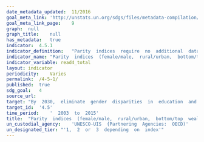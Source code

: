 ```yaml
---	
date_metadata_updated:	11/2016
goal_meta_link:	'http://unstats.un.org/sdgs/files/metadata-compilation/Metadata-Goal-4.pdf'
goal_meta_link_page:	9
graph:	null
graph_title:	null
has_metadata:	true
indicator:	4.5.1
indicator_definition:	"Parity  indices  require  no  additional  data  than  the  specific  disaggregations  of  interest.  They  are  simply  the  ratio  of  the  indicator  value  for  one  group  to  that  of  the  other.  Typically,  the  likely  more  disadvantaged  group  is  the  numerator.  A  value  of  exactly  1  indicates  parity  between  the  two  groups."
indicator_name:	"Parity  indices  (female/male,  rural/urban,  bottom/top  wealth  quintile  and  others  such  as  disability  status,  indigenous  peoples  and  conflict-affected,  as  data  become  available)  for  all  education  indicators  on  this  list  that  can  be  disaggregated"
indicator_variable:	read4_total
layout:	indicator
periodicity:	Varies
permalink:	/4-5-1/
published:	true
sdg_goal:	4
source_url:	
target:	"By  2030,  eliminate  gender  disparities  in  education  and  ensure  equal  access  to  all  levels  of  education  and  vocational  training  for  the  vulnerable,  including  persons  with  disabilities,  indigenous  peoples  and  children  in  vulnerable  situations."
target_id:	'4.5'
time_period:	'  2003  to  2015'
title:	"Parity  indices  (female/male,  rural/urban,  bottom/top  wealth  quintile  and  others  such  as  disability  status,  indigenous  peoples  and  conflict-affected,  as  data  become  available)  for  all  education  indicators  on  this  list  that  can  be  disaggregated"
un_custodial_agency:	'UNESCO-UIS  {Partnering  Agencies:  OECD)'
un_designated_tier:	"'1,  2  or  3  depending  on  index'"
---	
```

